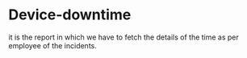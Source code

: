 # Device-downtime

it is the report in which we have to fetch the details of the time as per employee of the incidents.
